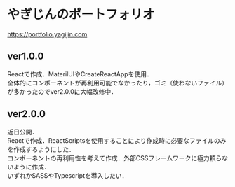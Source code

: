 # やぎじんのポートフォリオ  
https://portfolio.yagijin.com  

## ver1.0.0  
Reactで作成．MaterilUIやCreateReactAppを使用．  
全体的にコンポーネントが再利用可能でなかったり，ゴミ（使わないファイル）が多かったのでver2.0.0に大幅改修中．  

## ver2.0.0  
近日公開．  
Reactで作成．ReactScriptsを使用することにより作成時に必要なファイルのみを作成するようにした．  
コンポーネントの再利用性を考えて作成．外部CSSフレームワークに極力頼らないように作成．  
いずれかSASSやTypescriptを導入したい．  